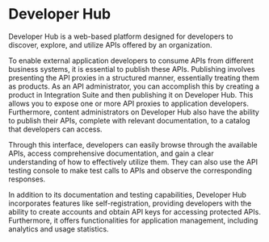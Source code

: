 <!-- loio41f7c452d04443c9b7ab18765a3aa48a -->

# Developer Hub

Developer Hub is a web-based platform designed for developers to discover, explore, and utilize APIs offered by an organization.

To enable external application developers to consume APIs from different business systems, it is essential to publish these APIs. Publishing involves presenting the API proxies in a structured manner, essentially treating them as products. As an API administrator, you can accomplish this by creating a product in Integration Suite and then publishing it on Developer Hub. This allows you to expose one or more API proxies to application developers. Furthermore, content administrators on Developer Hub also have the ability to publish their APIs, complete with relevant documentation, to a catalog that developers can access.

Through this interface, developers can easily browse through the available APIs, access comprehensive documentation, and gain a clear understanding of how to effectively utilize them. They can also use the API testing console to make test calls to APIs and observe the corresponding responses.

In addition to its documentation and testing capabilities, Developer Hub incorporates features like self-registration, providing developers with the ability to create accounts and obtain API keys for accessing protected APIs. Furthermore, it offers functionalities for application management, including analytics and usage statistics.

